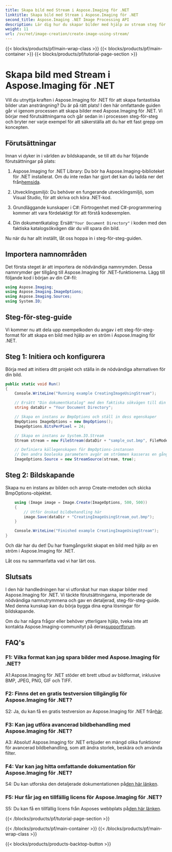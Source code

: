 ```yaml
---
title: Skapa bild med Stream i Aspose.Imaging för .NET
linktitle: Skapa bild med Stream i Aspose.Imaging för .NET
second_title: Aspose.Imaging .NET Image Processing API
description: Lär dig hur du skapar bilder med hjälp av stream steg för steg med Aspose.Imaging för .NET. Omfattande guide, förutsättningar och vanliga frågor ingår.
weight: 11
url: /sv/net/image-creation/create-image-using-stream/
---
```


{{< blocks/products/pf/main-wrap-class >}}
{{< blocks/products/pf/main-container >}}
{{< blocks/products/pf/tutorial-page-section >}}

# Skapa bild med Stream i Aspose.Imaging för .NET

Vill du utnyttja kraften i Aspose.Imaging för .NET för att skapa fantastiska bilder utan ansträngning? Du är på rätt plats! I den här omfattande guiden går vi igenom processen att skapa bilder med Aspose.Imaging för .NET. Vi börjar med förutsättningarna och går sedan in i processen steg-för-steg och bryter ner varje exempel för att säkerställa att du har ett fast grepp om koncepten.

## Förutsättningar

Innan vi dyker in i världen av bildskapande, se till att du har följande förutsättningar på plats:

1.  Aspose.Imaging for .NET Library: Du bör ha Aspose.Imaging-biblioteket för .NET installerat. Om du inte redan har gjort det kan du ladda ner det från[hemsida](https://releases.aspose.com/imaging/net/).

2. Utvecklingsmiljö: Du behöver en fungerande utvecklingsmiljö, som Visual Studio, för att skriva och köra .NET-kod.

3. Grundläggande kunskaper i C#: Förtrogenhet med C#-programmering kommer att vara fördelaktigt för att förstå kodexemplen.

4.  Din dokumentkatalog: Ersätt`"Your Document Directory"` i koden med den faktiska katalogsökvägen där du vill spara din bild.

Nu när du har allt inställt, låt oss hoppa in i steg-för-steg-guiden.

## Importera namnområden

Det första steget är att importera de nödvändiga namnrymden. Dessa namnrymder ger tillgång till Aspose.Imaging för .NET-funktionerna. Lägg till följande kod i början av din C#-fil:

```csharp
using Aspose.Imaging;
using Aspose.Imaging.ImageOptions;
using Aspose.Imaging.Sources;
using System.IO;
```

## Steg-för-steg-guide

Vi kommer nu att dela upp exempelkoden du angav i ett steg-för-steg-format för att skapa en bild med hjälp av en ström i Aspose.Imaging för .NET.

## Steg 1: Initiera och konfigurera

Börja med att initiera ditt projekt och ställa in de nödvändiga alternativen för din bild.

```csharp
public static void Run()
{
    Console.WriteLine("Running example CreatingImageUsingStream");

    // Ersätt "Din dokumentkatalog" med den faktiska sökvägen till din dokumentkatalog.
    string dataDir = "Your Document Directory";

    // Skapa en instans av BmpOptions och ställ in dess egenskaper
    BmpOptions ImageOptions = new BmpOptions();
    ImageOptions.BitsPerPixel = 24;

    // Skapa en instans av System.IO.Stream
    Stream stream = new FileStream(dataDir + "sample_out.bmp", FileMode.Create);

    // Definiera källegenskapen för BmpOptions-instansen
    // Den andra booleska parametern avgör om strömmen kasseras en gång utanför räckvidden
    ImageOptions.Source = new StreamSource(stream, true);
```

## Steg 2: Bildskapande

Skapa nu en instans av bilden och anrop Create-metoden och skicka BmpOptions-objektet.

```csharp
    using (Image image = Image.Create(ImageOptions, 500, 500))
    {
        // Utför önskad bildbehandling här
        image.Save(dataDir + "CreatingImageUsingStream_out.bmp");
    }

    Console.WriteLine("Finished example CreatingImageUsingStream");
}
```

Och där har du det! Du har framgångsrikt skapat en bild med hjälp av en ström i Aspose.Imaging för .NET.

Låt oss nu sammanfatta vad vi har lärt oss.

## Slutsats

I den här handledningen har vi utforskat hur man skapar bilder med Aspose.Imaging för .NET. Vi täckte förutsättningarna, importerade de nödvändiga namnutrymmena och gav en detaljerad, steg-för-steg-guide. Med denna kunskap kan du börja bygga dina egna lösningar för bildskapande.

 Om du har några frågor eller behöver ytterligare hjälp, tveka inte att kontakta Aspose.Imaging-communityt på deras[supportforum](https://forum.aspose.com/).

## FAQ's

### F1: Vilka format kan jag spara bilder med Aspose.Imaging för .NET?

A1:Aspose.Imaging för .NET stöder ett brett utbud av bildformat, inklusive BMP, JPEG, PNG, GIF och TIFF.

### F2: Finns det en gratis testversion tillgänglig för Aspose.Imaging för .NET?

 S2: Ja, du kan få en gratis testversion av Aspose.Imaging för .NET från[här](https://releases.aspose.com/).

### F3: Kan jag utföra avancerad bildbehandling med Aspose.Imaging för .NET?

A3: Absolut! Aspose.Imaging för .NET erbjuder en mängd olika funktioner för avancerad bildbehandling, som att ändra storlek, beskära och använda filter.

### F4: Var kan jag hitta omfattande dokumentation för Aspose.Imaging för .NET?

 S4: Du kan utforska den detaljerade dokumentationen på[den här länken](https://reference.aspose.com/imaging/net/).

### F5: Hur får jag en tillfällig licens för Aspose.Imaging för .NET?

 S5: Du kan få en tillfällig licens från Asposes webbplats på[den här länken](https://purchase.aspose.com/temporary-license/).

{{< /blocks/products/pf/tutorial-page-section >}}

{{< /blocks/products/pf/main-container >}}
{{< /blocks/products/pf/main-wrap-class >}}

{{< blocks/products/products-backtop-button >}}
